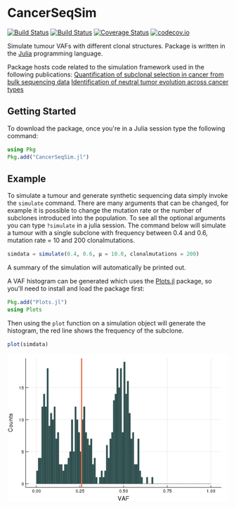 # CancerSeqSim
[![Build Status](https://travis-ci.org/marcjwilliams1/CancerSeqSim.jl.svg?branch=master)](https://travis-ci.org/marcjwilliams1/CancerSeqSim.jl)
[![Build Status](https://ci.appveyor.com/api/projects/status/github/marcjwilliams1/CancerSeqSim.jl?branch=master&svg=true)](https://ci.appveyor.com/project/marcjwilliams1/cancerseqsim-jl/branch/master)
[![Coverage Status](https://coveralls.io/repos/github/marcjwilliams1/CancerSeqSim.jl/badge.svg?branch=master)](https://coveralls.io/github/marcjwilliams1/CancerSeqSim.jl?branch=master)
[![codecov.io](http://codecov.io/github/marcjwilliams1/CancerSeqSim.jl/coverage.svg?branch=master)](http://codecov.io/github/marcjwilliams1/CancerSeqSim.jl?branch=master)


Simulate tumour VAFs with different clonal structures. Package is written in the [Julia](https://julialang.org/) programming language.

Package hosts code related to the simulation framework used in the following publications:
[Quantification of subclonal selection in cancer from bulk sequencing data](https://www.nature.com/articles/s41588-018-0128-6)
[Identification of neutral tumor evolution across cancer types](https://www.nature.com/articles/ng.3489)

## Getting Started
To download the package, once you're in a Julia session type the following command:
```julia
using Pkg
Pkg.add("CancerSeqSim.jl")
```

## Example
To simulate a tumour and generate synthetic sequencing data simply invoke the `simulate` command. There are many arguments that can be changed, for example it is possible to change the mutation rate or the number of subclones introduced into the population. To see all the optional arguments you can type `?simulate` in a julia session. The command below will simulate a tumour with a single subclone with frequency between 0.4 and 0.6, mutation rate = 10 and 200 clonalmutations.
```julia
simdata = simulate(0.4, 0.6, μ = 10.0, clonalmutations = 200)
```
A summary of the simulation will automatically be printed out.

A VAF histogram can be generated which uses the [Plots.jl](https://github.com/JuliaPlots/Plots.jl) package, so you'll need to install and load the package first:
```julia
Pkg.add("Plots.jl")
using Plots
```

Then using the `plot` function on a simulation object will generate the histogram, the red line shows the frequency of the subclone.
```julia
plot(simdata)
```
![plot](/example/exampleoneclone.png)
